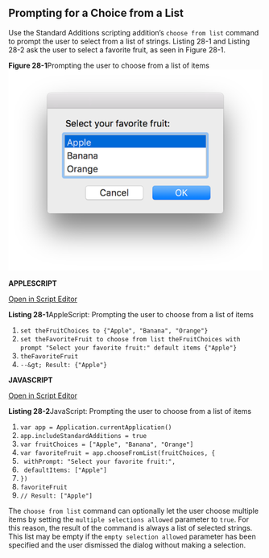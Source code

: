 <a id="//apple_ref/doc/uid/TP40016239-CH83"></a><a id="//apple_ref/doc/uid/TP40016239-CH83-SW1"></a>

## Prompting for a Choice from a List

Use the Standard Additions scripting addition’s `choose from list` command to prompt the user to select from a list of strings. Listing 28-1 and Listing 28-2 ask the user to select a favorite fruit, as seen in Figure 28-1.

<a id="//apple_ref/doc/uid/TP40016239-CH83-SW4"></a>
**Figure 28-1**Prompting the user to choose from a list of items
![image: ../Art/choosefromlist_2x.png](Art/choosefromlist_2x.png)

**APPLESCRIPT**

[Open in Script Editor](applescript://com.apple.scripteditor?action=new&script=set%20theFruitChoices%20to%20%7B%22Apple%22%2C%20%22Banana%22%2C%20%22Orange%22%7D%0Aset%20theFavoriteFruit%20to%20choose%20from%20list%20theFruitChoices%20with%20prompt%20%22Select%20your%20favorite%20fruit%3A%22%20default%20items%20%7B%22Apple%22%7D%0AtheFavoriteFruit)

<a id="//apple_ref/doc/uid/TP40016239-CH83-SW2"></a>
**Listing 28-1**AppleScript: Prompting the user to choose from a list of items

1. `set theFruitChoices to {"Apple", "Banana", "Orange"}`
2. `set theFavoriteFruit to choose from list theFruitChoices with prompt "Select your favorite fruit:" default items {"Apple"}`
3. `theFavoriteFruit`
4. `--&gt; Result: {"Apple"}`

**JAVASCRIPT**

[Open in Script Editor](applescript://com.apple.scripteditor?action=new&script=var%20app%20%3D%20Application.currentApplication%28%29%0Aapp.includeStandardAdditions%20%3D%20true%0A%0Avar%20fruitChoices%20%3D%20%5B%22Apple%22%2C%20%22Banana%22%2C%20%22Orange%22%5D%0Avar%20favoriteFruit%20%3D%20app.chooseFromList%28fruitChoices%2C%20%7B%0A%20%20%20%20withPrompt%3A%20%22Select%20your%20favorite%20fruit%3A%22%2C%0A%20%20%20%20defaultItems%3A%20%5B%22Apple%22%5D%0A%7D%29%0AfavoriteFruit)

<a id="//apple_ref/doc/uid/TP40016239-CH83-SW3"></a>
**Listing 28-2**JavaScript: Prompting the user to choose from a list of items

1. `var app = Application.currentApplication()`
2. `app.includeStandardAdditions = true`
4. `var fruitChoices = ["Apple", "Banana", "Orange"]`
5. `var favoriteFruit = app.chooseFromList(fruitChoices, {`
6. ` withPrompt: "Select your favorite fruit:",`
7. ` defaultItems: ["Apple"]`
8. `})`
9. `favoriteFruit`
10. `// Result: ["Apple"]`

The `choose from list` command can optionally let the user choose multiple items by setting the `multiple selections allowed` parameter to `true`. For this reason, the result of the command is always a list of selected strings. This list may be empty if the `empty selection allowed` parameter has been specified and the user dismissed the dialog without making a selection.
